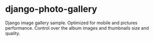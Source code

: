 # django-photo-gallery
Django image gallery sample. Optimized for mobile and pictures performance. Control over the album images and thumbnails size and quality.
